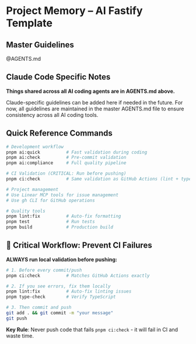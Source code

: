 # Project Memory – AI Fastify Template

## Master Guidelines

@AGENTS.md

## Claude Code Specific Notes

**Things shared across all AI coding agents are in AGENTS.md above.**

Claude-specific guidelines can be added here if needed in the future. For now, all guidelines are maintained in the master AGENTS.md file to ensure consistency across all AI coding tools.

## Quick Reference Commands

```bash
# Development workflow
pnpm ai:quick          # Fast validation during coding
pnpm ai:check          # Pre-commit validation
pnpm ai:compliance     # Full quality pipeline

# CI Validation (CRITICAL: Run before pushing)
pnpm ci:check          # Same validation as GitHub Actions (lint + type-check)

# Project management
# Use Linear MCP tools for issue management
# Use gh CLI for GitHub operations

# Quality tools
pnpm lint:fix          # Auto-fix formatting
pnpm test              # Run tests
pnpm build             # Production build
```

## 🚨 **Critical Workflow: Prevent CI Failures**

**ALWAYS run local validation before pushing:**

```bash
# 1. Before every commit/push
pnpm ci:check          # Matches GitHub Actions exactly

# 2. If you see errors, fix them locally
pnpm lint:fix          # Auto-fix linting issues
pnpm type-check        # Verify TypeScript

# 3. Then commit and push
git add . && git commit -m "your message"
git push
```

**Key Rule**: Never push code that fails `pnpm ci:check` - it will fail in CI and waste time.
